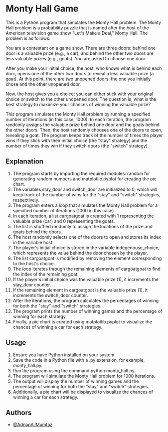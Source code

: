 
# Monty Hall Game

This is a Python program that simulates the Monty Hall problem. The Monty Hall problem is a probability puzzle that is named after the host of the American television game show "Let's Make a Deal," Monty Hall. The problem is as follows:

You are a contestant on a game show. There are three doors: behind one door is a valuable prize (e.g., a car), and behind the other two doors are less valuable prizes (e.g., goats). You are asked to choose one door.

After you make your initial choice, the host, who knows what is behind each door, opens one of the other two doors to reveal a less valuable prize (a goat). At this point, there are two unopened doors: the one you initially chose and the other unopened door.

Now, the host gives you a choice: you can either stick with your original choice or switch to the other unopened door. The question is, what is the best strategy to maximize your chances of winning the valuable prize?

This program simulates the Monty Hall problem by running a specified number of iterations (in this case, 1000). In each iteration, the program randomly assigns the valuable prize behind one door and the goats behind the other doors. Then, the host randomly chooses one of the doors to open, revealing a goat. The program keeps track of the number of times the player wins if they stick with their initial choice (the "stay" strategy) and the number of times they win if they switch doors (the "switch" strategy).

## Explanation

1. The program starts by importing the required modules: random for generating random numbers and matplotlib.pyplot for creating the pie chart.
2. The variables stay_door and switch_door are initialized to 0, which will keep track of the number of wins for the "stay" and "switch" strategies, respectively.
3. The program enters a loop that simulates the Monty Hall problem for a specified number of iterations (1000 in this case).
4. In each iteration, a list cargoatgoat is created with 1 representing the valuable prize (car) and 0 representing the goats.
5. The list is shuffled randomly to assign the locations of the prize and goats behind the doors.
6. The host randomly selects one of the doors to open and stores its index in the variable host.
7. The player's initial choice is stored in the variable indegenouse_choice, which represents the value behind the door chosen by the player.
8. The list cargoatgoat is modified by removing the element corresponding to the host's choice.
9. The loop iterates through the remaining elements of cargoatgoat to find the index of the remaining goat.
10. If the player's initial choice was the valuable prize (1), it increments the stay_door counter.
11. If the remaining element in cargoatgoat is the valuable prize (1), it increments the switch_door counter.
12. After the iterations, the program calculates the percentages of winning for both the "stay" and "switch" strategies.
13. The program prints the number of winning games and the percentage of winning for each strategy.
14. Finally, a pie chart is created using matplotlib.pyplot to visualize the chances of winning a car for each strategy.

## Usage 

1. Ensure you have Python installed on your system.
2. Save the code in a Python file with a .py extension, for example, monty_hall.py.
3. Run the program using the command python monty_hall.py.
4. The program will simulate the Monty Hall problem for 1000 iterations.
5. The output will display the number of winning games and the percentage of winning for both the "stay" and "switch" strategies.
6. Additionally, a pie chart will be displayed to visualize the chances of winning a car for each strategy.



## Authors

- [@AdnanAliMumtaz](https://www.github.com/AdnanAliMumtaz)


